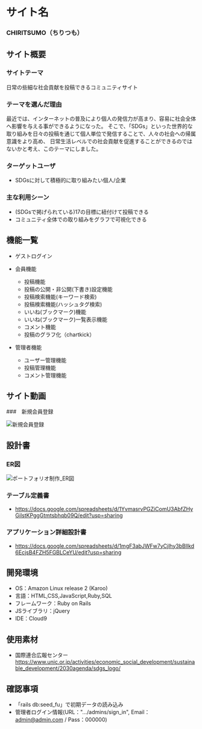 # サイト名
### CHIRITSUMO（ちりつも）

## サイト概要
### サイトテーマ
日常の些細な社会貢献を投稿できるコミュニティサイト

### テーマを選んだ理由
最近では、インターネットの普及により個人の発信力が高まり、容易に社会全体へ影響を与える事ができるようになった。
そこで、「SDGs」といった世界的な取り組みを日々の投稿を通じて個人単位で発信することで、人々の社会への帰属意識をより高め、
日常生活レベルでの社会貢献を促進することができるのではないかと考え、このテーマにしました。

### ターゲットユーザ
- SDGsに対して積極的に取り組みたい個人/企業

### 主な利用シーン
- (SDGsで掲げられている)17の目標に紐付けて投稿できる
- コミュニティ全体での取り組みをグラフで可視化できる


## 機能一覧
- ゲストログイン
- 会員機能
    - 投稿機能
    - 投稿の公開・非公開(下書き)設定機能
    - 投稿検索機能(キーワード検索)
    - 投稿検索機能(ハッシュタグ検索)
    - いいね(ブックマーク)機能
    - いいね(ブックマーク)一覧表示機能
    - コメント機能
    - 投稿のグラフ化（chartkick）

- 管理者機能
    - ユーザー管理機能
    - 投稿管理機能
    - コメント管理機能


## サイト動画
###　新規会員登録

![新規会員登録](https://github.com/kao126/chiritsumo/assets/76607249/09dccd88-7373-4853-bf01-9d03b791ace7)


## 設計書
### ER図
![ポートフォリオ制作_ER図](https://user-images.githubusercontent.com/76607249/178893738-c184a8e4-5805-4a79-8aa2-14151b1fbe0e.jpg)

### テーブル定義書
- https://docs.google.com/spreadsheets/d/1YvmasrvPGZiComU3AbfZHyGilstKPggGtmtsbhqb09Q/edit?usp=sharing

### アプリケーション詳細設計書
- https://docs.google.com/spreadsheets/d/1mgF3abJWFw7yCjlhy3bBllkd6EcjsB4FZH5FGBLCeYU/edit?usp=sharing


## 開発環境
- OS：Amazon Linux release 2 (Karoo)
- 言語：HTML,CSS,JavaScript,Ruby,SQL
- フレームワーク：Ruby on Rails
- JSライブラリ：jQuery
- IDE：Cloud9

## 使用素材
<!--- 外部サービスの画像素材・音声素材を使用した場合は、必ずサービス名とURLを明記してください。-->
<!--- 使用しない場合は、使用素材の項目をREADMEから削除してください。-->
- 国際連合広報センター
  https://www.unic.or.jp/activities/economic_social_development/sustainable_development/2030agenda/sdgs_logo/



## 確認事項
- 「rails db:seed_fu」で初期データの読み込み
- 管理者ログイン情報(URL：".../admins/sign_in", Email：admin@admin.com / Pass：000000)
